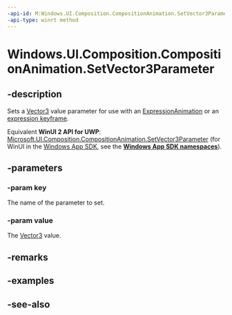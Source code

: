 ```yaml
---
-api-id: M:Windows.UI.Composition.CompositionAnimation.SetVector3Parameter(System.String,Windows.Foundation.Numerics.Vector3)
-api-type: winrt method
---
```


<!-- Method syntax
public void SetVector3Parameter(System.String key, Windows.Foundation.Numerics.Vector3 value)
-->

# Windows.UI.Composition.CompositionAnimation.SetVector3Parameter

## -description
Sets a [Vector3](../windows.foundation.numerics/vector3.md) value parameter for use with an [ExpressionAnimation](expressionanimation.md) or an [expression keyframe](keyframeanimation_insertexpressionkeyframe_1955314135.md).

Equivalent **WinUI 2 API for UWP**: [Microsoft.UI.Composition.CompositionAnimation.SetVector3Parameter](/windows/winui/api/microsoft.ui.composition.compositionanimation.setvector3parameter) (for WinUI in the [Windows App SDK](/windows/apps/windows-app-sdk/), see the **[Windows App SDK namespaces](/windows/windows-app-sdk/api/winrt/)**).

## -parameters
### -param key
The name of the parameter to set.

### -param value
The [Vector3](../windows.foundation.numerics/vector3.md) value.

## -remarks

## -examples

## -see-also
